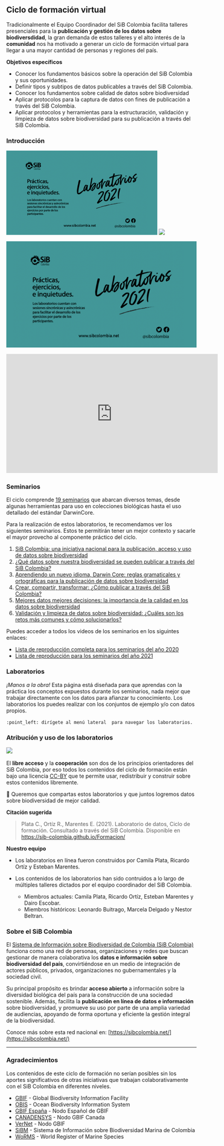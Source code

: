 ## Ciclo de formación virtual

Tradicionalmente el Equipo Coordinador del SiB Colombia  facilita talleres presenciales para la **publicación y gestión de los datos sobre biodiversdidad**, la gran demanda de estos talleres y el alto interés de la **comunidad** nos ha motivado a generar un ciclo de formación virtual para llegar a una mayor cantidad de personas y regiones del país.  

**Objetivos específicos**

* Conocer los fundamentos básicos sobre la operación del SiB Colombia y sus oportunidades.
* Definir tipos y subtipos de datos publicables a través del SiB Colombia.
* Conocer los fundamentos sobre calidad de datos sobre biodiversidad
* Aplicar protocolos para la captura de datos con fines de publicación a través del SiB Colombia.
* Aplicar protocolos y herramientas para la estructuración, validación y limpieza de datos sobre biodiversidad para su publicación a través del SiB Colombia.

### Introducción

<img src="https://github.com/SIB-Colombia/Formacion/blob/master/_images/IntroLaboratorios2021.png" width=400 href="https://youtu.be/eNQh6YJlhBk">
<img src="https://youtu.be/eNQh6YJlhBk" width=400 href="https://youtu.be/eNQh6YJlhBk">

[![IMAGE ALT TEXT HERE](https://github.com/SIB-Colombia/Formacion/blob/master/_images/IntroLaboratorios2021.png)](https://youtu.be/eNQh6YJlhBk)

<iframe width="560" height="315" src="https://www.youtube.com/embed/eNQh6YJlhBk" title="YouTube video player" frameborder="0" allow="accelerometer; autoplay; clipboard-write; encrypted-media; gyroscope; picture-in-picture" allowfullscreen></iframe>

### Seminarios

El ciclo comprende [19 seminarios](https://www.youtube.com/watch?v=ubpHPFPD-zU&list=PL_KzX3Rxxwb3MA55uX9105Y89QWAbMiKu) que abarcan diversos temas, desde algunas herramientas para uso en colecciones biológicas hasta el uso detallado del estándar DarwinCore.

Para la realización de estos laboratorios, te recomendamos ver los siguientes seminarios. Estos te permitirán tener un mejor contexto y sacarle el mayor provecho al componente práctico del ciclo.

1. [SiB Colombia: una iniciativa nacional para la publicación, acceso y uso de datos sobre biodiversidad](https://youtu.be/ImptmviMXgI)
2. [¿Qué datos sobre nuestra biodiversidad se pueden publicar a través del SiB Colombia?](https://youtu.be/_f4gGfIBN3U)
3. [Aprendiendo un nuevo idioma, Darwin Core: reglas gramaticales y ortográficas para la publicación de datos sobre biodiversidad](https://youtu.be/nYGu8KY_K6U)
4. [Crear, compartir, transformar: ¿Cómo publicar a través del SiB Colombia?](https://youtu.be/Q83XpNQwyEc)
5. [Mejores datos mejores decisiones: la importancia de la calidad en los datos sobre biodiversidad](https://youtu.be/_JBbEjG1wAU)
6. [Validación y limpieza de datos sobre biodiversidad: ¿Cuáles son los retos más comunes y cómo solucionarlos?](https://youtu.be/M8AgoWnLkrg)

Puedes acceder a todos los videos de los seminarios en los siguintes enlaces:
- [Lista de reproducción completa para los seminarios del año 2020](https://www.youtube.com/watch?v=_f4gGfIBN3U&list=PL_KzX3Rxxwb0ON-iZSZMI2fOF_xaSir8l)
- [Lista de reproducción para los seminarios del año 2021](https://www.youtube.com/watch?v=ubpHPFPD-zU&list=PL_KzX3Rxxwb3MA55uX9105Y89QWAbMiKu)


### Laboratorios

*¡Manos a la obra!* Esta página está diseñada para que aprendas con la práctica los conceptos expuestos durante los seminarios, nada mejor que trabajar directamente con los datos para afianzar tu conocimiento. Los laboratorios los puedes realizar con los conjuntos de ejemplo y/o con datos propios.

```note
:point_left: dirígete al menú lateral  para navegar los laboratorios.
```
### Atribución y uso de los laboratorios

![](https://licensebuttons.net/l/by/3.0/88x31.png)

El **libre acceso** y la **cooperación** son dos de los principios orientadores del SiB Colombia, por eso todos los contenidos del ciclo de formación están bajo una licencia [CC-BY](https://creativecommons.org/licenses/by/4.0/) que te permite usar, redistribuir y construir sobre estos contenidos libremente.

:open_hands: Queremos que compartas estos laboratorios y que juntos logremos datos sobre biodiversidad de mejor calidad.

**Citación sugerida**

> Plata C., Ortíz R., Marentes E. (2021). Laboratorio de datos, Ciclo de formación. Consultado a través del SiB Colombia. Disponible en https://sib-colombia.github.io/Formacion/
> 

**Nuestro equipo**
* Los laboratorios en línea fueron construidos por Camila Plata, Ricardo Ortíz y Esteban Marentes.

* Los contenidos de los laboratorios han sido contruidos a lo largo de múltiples talleres dictados por el equipo coordinador del SiB Colombia. 
  * Miembros actuales: Camila Plata, Ricardo Ortíz, Esteban Marentes y Dairo Escobar.
  * Miembros históricos: Leonardo Buitrago, Marcela Delgado y Nestor Beltran.

### Sobre el SiB Colombia

El [Sistema de Información sobre Biodiversidad de Colombia (SiB Colombia)](https://sibcolombia.net/) funciona como una red de personas, organizaciones y redes que buscan gestionar de manera colaborativa los **datos e información sobre biodiversidad del país**, convirtiéndose en un medio de integración de actores públicos, privados, organizaciones no gubernamentales y la sociedad civil.

Su principal propósito es brindar **acceso abierto** a información sobre la diversidad biológica del país para la construcción de una sociedad sostenible. Además, facilita la **publicación en línea de datos e información** sobre biodiversidad, y promueve su uso por parte de una amplia variedad de audiencias, apoyando de forma oportuna y eficiente la gestión integral de la biodiversidad.

Conoce más sobre esta red nacional en: [https://sibcolombia.net/](https://sibcolombia.net/)

----
### Agradecimientos

Los contenidos de este ciclo de formación no serían posibles sin los aportes significativos de otras iniciativas que trabajan colaborativamente con el SiB Colombia en diferentes niveles.

* [GBIF](https://www.gbif.org/es/) - Global Biodiversity Information Facility
* [OBIS](https://obis.org/) - Ocean Biodiversity Information System
* [GBIF España](https://www.gbif.es/) - Nodo Español de GBIF 
* [CANADENSYS](https://www.canadensys.net/) - Nodo GBIF Canada
* [VerNet](http://vertnet.org/) - Nodo GBIF
* [SiBM](https://siam.invemar.org.co/sibm) - Sistema de Información sobre Biodiversidad Marina de Colombia
* [WoRMS](http://marinespecies.org/) - World Register of Marine Species  
